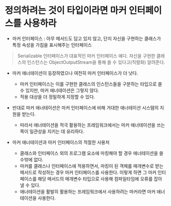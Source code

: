 # 정의하려는 것이 타입이라면 마커 인터페이스를 사용하라

* 마커 인터페이스 : 아무 메서드도 담고 있지 않고, 단지 자신을 구현하는 클래스가 특정 속성을 가짐을 표시해주는 인터페이스
> Serializable 인터페이스가 대표적인 마커 인터페이스 예다. 자신을 구현한 클래스의 인스턴스는 ObjectOutputStream을 통해 쓸 수 있다고(직렬화) 알려준다.

* 마커 애너테이션이 등장하였으나 여전히 마커 인터페이스가 더 낫다.
  * 마커 인터페이스는 이를 구현한 클래스의 인스턴스들을 구분하는 타입으로 쓸 수 있지만, 마커 애너테이션은 그렇지 않다.
  * 적용 대상을 더 정밀하게 지정할 수 있다.
  
* 반대로 마커 애너테이션은 마커 인터페이스에 비해 거대한 애너테이션 시스템의 지원을 받는다.
  * 따라서 애너테이션을 적극 활용하는 프레임워크에서는 마커 애너테이션을 쓰는 쪽이 일관성을 지키는 데 유리하다.
  
* 마커 애너테이션과 마커 인터페이스의 적절한 사용처
  * 클래스와 인터페이스 외의 프로그램 요소에 마킹해야 할 경우 애너테이션을 쓸 수밖에 없다.
  * 마커를 클래스나 인터페이스에 적용하면서, 마킹이 된 객체를 매개변수로 받는 메서드로 작성하는 경우 마커 인터페이스를 사용한다. 이렇게 하면 그 마커 인터페이스를 해당 메서드의 매개변수 타입으로 사용해 컴파일타임에 오류를 잡아낼 수 있다.
  * 애너테이션을 활발히 활용하는 프레임워크에서 사용하려는 마커라면 마커 애너테이션을 사용한다.